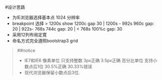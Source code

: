 #设计思路

* 为IE浏览器选择基本点 1024 分辨率
* breakpoint 选择 > 1200s show 1200c gap 30 | 1200s - 992s 960c gap: 20 | 922s- 768s 744c gap: 20 | < 768s 100%c gap: 30
* 采用12列布局定寛
* 命名方式完全遵照bootstrap3 grid

> ##notice
> - IE7和IE6 像素单位 只支持整数 3px正确 3.5px正确  百分比单位 支持小数点后1位 30.5%正确 30.33%错误
> - 现代浏览器保留小数点后3位.
